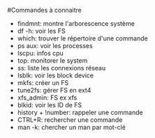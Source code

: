 #Commandes à connaitre
- findmnt: montre l'arborescence système
- df -h: voir les FS
- which: trouver le répertoire d'une commande
- ps aux: voir les processes
- lscpu: infos cpu
- top: monitorer le system
- ss: liste les connexions réseau
- lsblk: voir les block device
- mkfs: créer un FS
- tune2fs: gérer FS en ext4
- xfs_admin: FS ex xfs
- blkid: voir les ID de FS
- history + !number: rappeler une commande
- CTRL+R: rechercher une commande
- man -k: chercher un man par mot-clé 